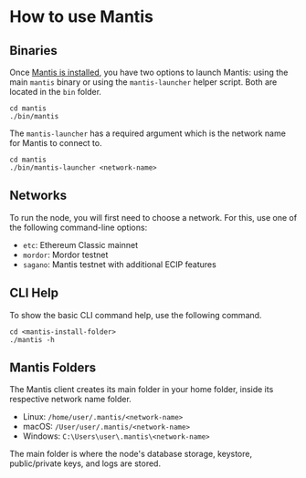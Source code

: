 # How to use Mantis

## Binaries

Once [Mantis is installed](/first-steps/getting-started), you have two options to launch Mantis: using the main `mantis` binary or using the `mantis-launcher` helper script. Both are located in the `bin` folder.

```
cd mantis
./bin/mantis
```

The `mantis-launcher` has a required argument which is the network name for Mantis to connect to.
```
cd mantis
./bin/mantis-launcher <network-name>
```

## Networks

To run the node, you will first need to choose a network. For this, use one of the following command-line options:

* `etc`: Ethereum Classic mainnet
* `mordor`: Mordor testnet
* `sagano`: Mantis testnet with additional ECIP features

## CLI Help 

To show the basic CLI command help, use the following command.

```
cd <mantis-install-folder>
./mantis -h
```

## Mantis Folders

The Mantis client creates its main folder in your home folder, inside its respective network name folder.
  
* Linux: `/home/user/.mantis/<network-name>`
* macOS: `/User/user/.mantis/<network-name>`
* Windows: `C:\Users\user\.mantis\<network-name>`  

The main folder is where the node's database storage, keystore, public/private keys, and logs are stored.

